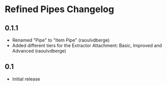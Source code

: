 # Refined Pipes Changelog

## 0.1.1
- Renamed "Pipe" to "Item Pipe" (raoulvdberge)
- Added different tiers for the Extractor Attachment: Basic, Improved and Advanced (raoulvdberge)

## 0.1
- Initial release